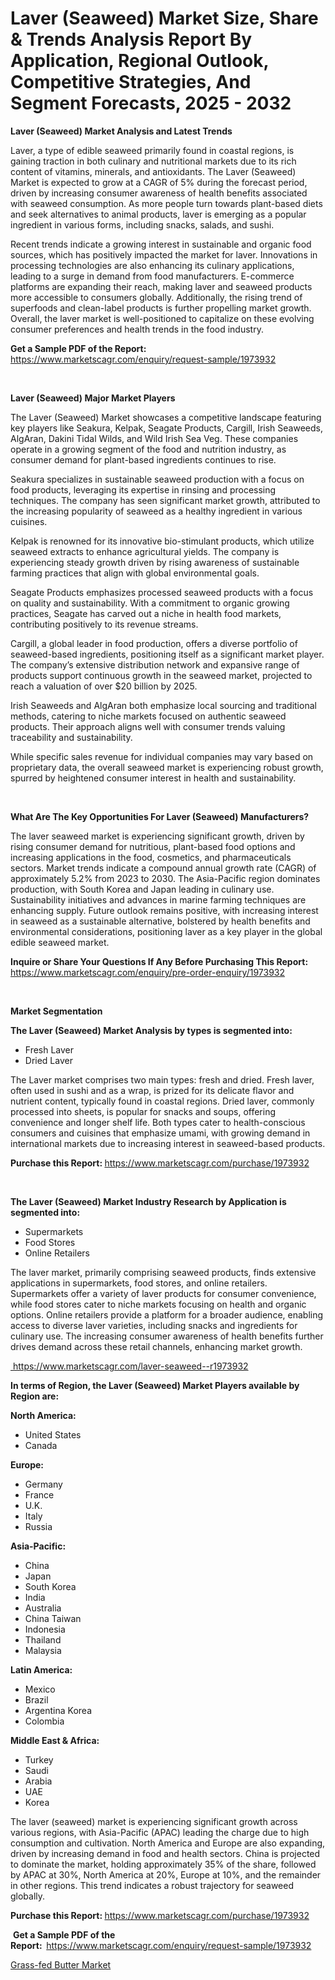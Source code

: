 <p><h1>Laver (Seaweed) Market Size, Share & Trends Analysis Report By Application, Regional Outlook, Competitive Strategies, And Segment Forecasts, 2025 - 2032</h1></p><p><strong>Laver (Seaweed) Market Analysis and Latest Trends</strong></p>
<p><p>Laver, a type of edible seaweed primarily found in coastal regions, is gaining traction in both culinary and nutritional markets due to its rich content of vitamins, minerals, and antioxidants. The Laver (Seaweed) Market is expected to grow at a CAGR of 5% during the forecast period, driven by increasing consumer awareness of health benefits associated with seaweed consumption. As more people turn towards plant-based diets and seek alternatives to animal products, laver is emerging as a popular ingredient in various forms, including snacks, salads, and sushi.</p><p>Recent trends indicate a growing interest in sustainable and organic food sources, which has positively impacted the market for laver. Innovations in processing technologies are also enhancing its culinary applications, leading to a surge in demand from food manufacturers. E-commerce platforms are expanding their reach, making laver and seaweed products more accessible to consumers globally. Additionally, the rising trend of superfoods and clean-label products is further propelling market growth. Overall, the laver market is well-positioned to capitalize on these evolving consumer preferences and health trends in the food industry.</p></p>
<p><strong>Get a Sample PDF of the Report:&nbsp;</strong> <a href="https://www.marketscagr.com/enquiry/request-sample/1973932?utm_campaign=1879&utm_medium=2&utm_source=Github&utm_content=ia&utm_term=15022025&utm_id=laver-seaweed">https://www.marketscagr.com/enquiry/request-sample/1973932</a></p>
<p>&nbsp;</p>
<p><strong>Laver (Seaweed) Major Market Players</strong></p>
<p><p>The Laver (Seaweed) Market showcases a competitive landscape featuring key players like Seakura, Kelpak, Seagate Products, Cargill, Irish Seaweeds, AlgAran, Dakini Tidal Wilds, and Wild Irish Sea Veg. These companies operate in a growing segment of the food and nutrition industry, as consumer demand for plant-based ingredients continues to rise.</p><p>Seakura specializes in sustainable seaweed production with a focus on food products, leveraging its expertise in rinsing and processing techniques. The company has seen significant market growth, attributed to the increasing popularity of seaweed as a healthy ingredient in various cuisines.</p><p>Kelpak is renowned for its innovative bio-stimulant products, which utilize seaweed extracts to enhance agricultural yields. The company is experiencing steady growth driven by rising awareness of sustainable farming practices that align with global environmental goals. </p><p>Seagate Products emphasizes processed seaweed products with a focus on quality and sustainability. With a commitment to organic growing practices, Seagate has carved out a niche in health food markets, contributing positively to its revenue streams.</p><p>Cargill, a global leader in food production, offers a diverse portfolio of seaweed-based ingredients, positioning itself as a significant market player. The company’s extensive distribution network and expansive range of products support continuous growth in the seaweed market, projected to reach a valuation of over $20 billion by 2025.</p><p>Irish Seaweeds and AlgAran both emphasize local sourcing and traditional methods, catering to niche markets focused on authentic seaweed products. Their approach aligns well with consumer trends valuing traceability and sustainability.</p><p>While specific sales revenue for individual companies may vary based on proprietary data, the overall seaweed market is experiencing robust growth, spurred by heightened consumer interest in health and sustainability.</p></p>
<p>&nbsp;</p>
<p><strong>What Are The Key Opportunities For Laver (Seaweed) Manufacturers?</strong></p>
<p><p>The laver seaweed market is experiencing significant growth, driven by rising consumer demand for nutritious, plant-based food options and increasing applications in the food, cosmetics, and pharmaceuticals sectors. Market trends indicate a compound annual growth rate (CAGR) of approximately 5.2% from 2023 to 2030. The Asia-Pacific region dominates production, with South Korea and Japan leading in culinary use. Sustainability initiatives and advances in marine farming techniques are enhancing supply. Future outlook remains positive, with increasing interest in seaweed as a sustainable alternative, bolstered by health benefits and environmental considerations, positioning laver as a key player in the global edible seaweed market.</p></p>
<p><strong>Inquire or Share Your Questions If Any Before Purchasing This Report:</strong> <a href="https://www.marketscagr.com/enquiry/pre-order-enquiry/1973932?utm_campaign=1879&utm_medium=2&utm_source=Github&utm_content=ia&utm_term=15022025&utm_id=laver-seaweed">https://www.marketscagr.com/enquiry/pre-order-enquiry/1973932</a></p>
<p>&nbsp;</p>
<p><strong>Market Segmentation</strong></p>
<p><strong>The Laver (Seaweed) Market Analysis by types is segmented into:</strong></p>
<p><ul><li>Fresh Laver</li><li>Dried Laver</li></ul></p>
<p><p>The Laver market comprises two main types: fresh and dried. Fresh laver, often used in sushi and as a wrap, is prized for its delicate flavor and nutrient content, typically found in coastal regions. Dried laver, commonly processed into sheets, is popular for snacks and soups, offering convenience and longer shelf life. Both types cater to health-conscious consumers and cuisines that emphasize umami, with growing demand in international markets due to increasing interest in seaweed-based products.</p></p>
<p><strong>Purchase this Report:&nbsp;</strong><a href="https://www.marketscagr.com/purchase/1973932?utm_campaign=1879&utm_medium=2&utm_source=Github&utm_content=ia&utm_term=15022025&utm_id=laver-seaweed">https://www.marketscagr.com/purchase/1973932</a></p>
<p>&nbsp;</p>
<p><strong>The Laver (Seaweed) Market Industry Research by Application is segmented into:</strong></p>
<p><ul><li>Supermarkets</li><li>Food Stores</li><li>Online Retailers</li></ul></p>
<p><p>The laver market, primarily comprising seaweed products, finds extensive applications in supermarkets, food stores, and online retailers. Supermarkets offer a variety of laver products for consumer convenience, while food stores cater to niche markets focusing on health and organic options. Online retailers provide a platform for a broader audience, enabling access to diverse laver varieties, including snacks and ingredients for culinary use. The increasing consumer awareness of health benefits further drives demand across these retail channels, enhancing market growth.</p></p>
<p><a href="https://www.marketscagr.com/laver-seaweed--r1973932?utm_campaign=1879&utm_medium=2&utm_source=Github&utm_content=ia&utm_term=15022025&utm_id=laver-seaweed">&nbsp;https://www.marketscagr.com/laver-seaweed--r1973932</a></p>
<p><strong>In terms of Region, the Laver (Seaweed) Market Players available by Region are:</strong></p>
<p>
    <p> <strong> North America: </strong>
        <ul>
            <li>United States</li>
            <li>Canada</li>
        </ul>
        </p> 
    <p> <strong> Europe: </strong>
        <ul>
            <li>Germany</li>
            <li>France</li>
            <li>U.K.</li>
            <li>Italy</li>
            <li>Russia</li>
        </ul>
        </p> 
    <p> <strong> Asia-Pacific: </strong>
        <ul>
            <li>China</li>
            <li>Japan</li>
            <li>South Korea</li>
            <li>India</li>
            <li>Australia</li>
            <li>China Taiwan</li>
            <li>Indonesia</li>
            <li>Thailand</li>
            <li>Malaysia</li>
        </ul>
        </p> 
    <p> <strong> Latin America: </strong>
        <ul>
            <li>Mexico</li>
            <li>Brazil</li>
            <li>Argentina Korea</li>
            <li>Colombia</li>
        </ul>
        </p> 
    <p> <strong> Middle East & Africa: </strong>
        <ul>
            <li>Turkey</li>
            <li>Saudi</li>
            <li>Arabia</li>
            <li>UAE</li>
            <li>Korea</li>
        </ul>
    </p>
    </p>
<p><p>The laver (seaweed) market is experiencing significant growth across various regions, with Asia-Pacific (APAC) leading the charge due to high consumption and cultivation. North America and Europe are also expanding, driven by increasing demand in food and health sectors. China is projected to dominate the market, holding approximately 35% of the share, followed by APAC at 30%, North America at 20%, Europe at 10%, and the remainder in other regions. This trend indicates a robust trajectory for seaweed globally.</p></p>
<p><strong>Purchase this Report: </strong><a href="https://www.marketscagr.com/purchase/1973932?utm_campaign=1879&utm_medium=2&utm_source=Github&utm_content=ia&utm_term=15022025&utm_id=laver-seaweed">https://www.marketscagr.com/purchase/1973932</a></p>
<p>&nbsp;<strong>Get a Sample PDF of the Report:&nbsp;&nbsp;</strong><a href="https://www.marketscagr.com/enquiry/request-sample/1973932?utm_campaign=1879&utm_medium=2&utm_source=Github&utm_content=ia&utm_term=15022025&utm_id=laver-seaweed">https://www.marketscagr.com/enquiry/request-sample/1973932</a></p>
<p><strong></strong></p>
<p><p><a href="https://github.com/rahu1506/Market-Research-Report-List-6/blob/main/grass-fed-butter-market.md?utm_campaign=1879&utm_medium=2&utm_source=Github&utm_content=ia&utm_term=15022025&utm_id=laver-seaweed">Grass-fed Butter Market</a></p></p>
